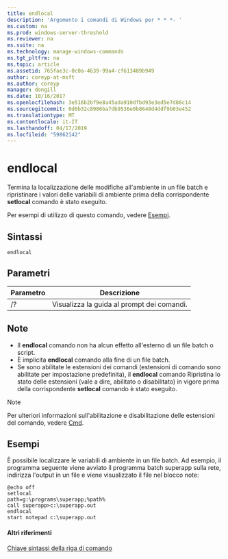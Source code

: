 ```yaml
---
title: endlocal
description: 'Argomento i comandi di Windows per * * *- '
ms.custom: na
ms.prod: windows-server-threshold
ms.reviewer: na
ms.suite: na
ms.technology: manage-windows-commands
ms.tgt_pltfrm: na
ms.topic: article
ms.assetid: 765fae3c-0c0a-4639-99a4-cf613489b949
author: coreyp-at-msft
ms.author: coreyp
manager: dongill
ms.date: 10/16/2017
ms.openlocfilehash: 3e516b2bf9e8a45ada910dfbd93e3ed5e7d86c14
ms.sourcegitcommit: 0d0b32c8986ba7db9536e0b8648d4ddf9b03e452
ms.translationtype: MT
ms.contentlocale: it-IT
ms.lasthandoff: 04/17/2019
ms.locfileid: "59862142"
---
```

# <a name="endlocal"></a>endlocal



Termina la localizzazione delle modifiche all'ambiente in un file batch e ripristinare i valori delle variabili di ambiente prima della corrispondente **setlocal** comando è stato eseguito.

Per esempi di utilizzo di questo comando, vedere [Esempi](#BKMK_examples).

## <a name="syntax"></a>Sintassi

```
endlocal
```

## <a name="parameters"></a>Parametri

|Parametro|Descrizione|
|---------|-----------|
|/?|Visualizza la guida al prompt dei comandi.|

## <a name="remarks"></a>Note

-   Il **endlocal** comando non ha alcun effetto all'esterno di un file batch o script.
-   È implicita **endlocal** comando alla fine di un file batch.
-   Se sono abilitate le estensioni dei comandi (estensioni di comando sono abilitate per impostazione predefinita), il **endlocal** comando Ripristina lo stato delle estensioni (vale a dire, abilitato o disabilitato) in vigore prima della corrispondente **setlocal** comando è stato eseguito.

> [!NOTE]
> Per ulteriori informazioni sull'abilitazione e disabilitazione delle estensioni del comando, vedere [Cmd](cmd.md).

## <a name="BKMK_examples"></a>Esempi

È possibile localizzare le variabili di ambiente in un file batch. Ad esempio, il programma seguente viene avviato il programma batch superapp sulla rete, indirizza l'output in un file e viene visualizzato il file nel blocco note:
```
@echo off
setlocal
path=g:\programs\superapp;%path%
call superapp>c:\superapp.out
endlocal
start notepad c:\superapp.out
```

#### <a name="additional-references"></a>Altri riferimenti

[Chiave sintassi della riga di comando](command-line-syntax-key.md)
